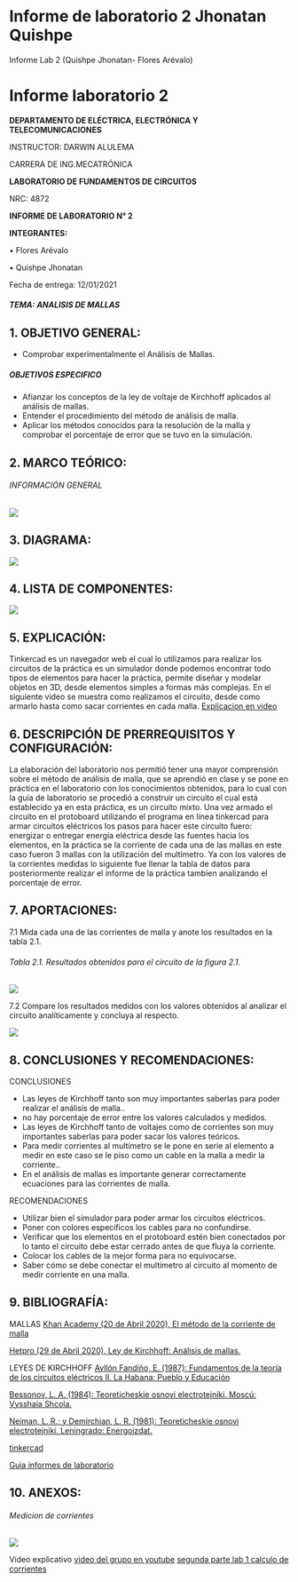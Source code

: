 # Informe de laboratorio 2 Jhonatan Quishpe 
Informe Lab 2 (Quishpe Jhonatan- Flores Arévalo)
# Informe laboratorio 2

**DEPARTAMENTO DE ELÉCTRICA, ELECTRÓNICA Y TELECOMUNICACIONES**

INSTRUCTOR: DARWIN ALULEMA

CARRERA DE ING.MECATRÓNICA

**LABORATORIO DE FUNDAMENTOS DE CIRCUITOS**

NRC: 4872

**INFORME DE LABORATORIO N° 2**

**INTEGRANTES:**

•	Flores Arévalo

•	Quishpe Jhonatan 


Fecha de entrega: 12/01/2021




##### TEMA: ANALISIS DE MALLAS

## 1.	OBJETIVO GENERAL:  
- Comprobar experimentalmente el Análisis de Mallas.

##### OBJETIVOS ESPECIFICO
- Afianzar los conceptos de la ley de voltaje de Kirchhoff aplicados al análisis de mallas.
- Entender el procedimiento del método de análisis de malla.
- Aplicar los métodos conocidos para la resolución de la malla y comprobar el porcentaje de error que se tuvo en la simulación.


## 2.	MARCO TEÓRICO: 
###### INFORMACIÓN GENERAL

![](https://fotos.subefotos.com/45edf69f3854777e89d98e849ea23437o.jpg)




## 3.	DIAGRAMA: 

![](https://fotos.subefotos.com/a49625133e27a1346a1f6a67da3591a6o.jpg)


## 4.	LISTA DE COMPONENTES: 


![](https://fotos.subefotos.com/50b6c31029a2d5c85b6d24070a211d3do.jpg)


## 5.	EXPLICACIÓN: 
Tinkercad es un navegador web el cual lo utilizamos para realizar los circuitos de la práctica es un simulador donde podemos encontrar todo tipos de elementos para hacer la práctica,  permite diseñar y modelar objetos en 3D, desde elementos simples a formas más complejas. En el siguiente video se muestra como realizamos el circuito, desde como armarlo hasta como sacar corrientes en cada malla.
[Explicacion en video ](https://www.youtube.com/watch?v=bBfYEYT9nsk&feature=youtu.be)







## 6.	DESCRIPCIÓN DE PRERREQUISITOS Y CONFIGURACIÓN: 


La elaboración del laboratorio nos permitió tener una mayor comprensión sobre el método de análisis de malla, que se aprendió en clase y se pone en práctica en el laboratorio con los conocimientos obtenidos, para lo cual con la guía de laboratorio se procedió a construir un circuito el cual está establecido ya en esta práctica, es un circuito mixto. Una vez armado el circuito en el protoboard utilizando el programa en línea tinkercad para armar circuitos eléctricos los pasos para hacer este circuito fuero: energizar o entregar energía eléctrica desde las fuentes hacia los elementos, en la práctica se la corriente de cada una de las mallas en este caso fueron 3 mallas con la utilización del multímetro. Ya con los valores de la corrientes medidas lo siguiente fue llenar la tabla de datos para posteriormente realizar el informe de la práctica tambien analizando el porcentaje de error.



## 7.	APORTACIONES: 

7.1 Mida cada una de las corrientes de malla y anote los resultados en la tabla 2.1.

###### Tabla 2.1. Resultados obtenidos para el circuito de la figura 2.1.


![](https://fotos.subefotos.com/ca22381021069b4786df9e79afcc8136o.jpg)


7.2 Compare los resultados medidos con los valores obtenidos al analizar el circuito analíticamente y concluya al respecto.

![](https://fotos.subefotos.com/306c093fd10a1f8dab2d14cdf821db84o.jpg)

## 8.	CONCLUSIONES Y RECOMENDACIONES: 

CONCLUSIONES 

- 	Las leyes de Kirchhoff tanto son muy importantes saberlas para poder realizar el análisis de malla..
- no hay porcentaje de error entre los valores calculados y medidos.
- Las leyes de Kirchhoff tanto de voltajes como de corrientes son muy importantes saberlas para poder sacar los valores teóricos. 
- Para medir corrientes al multímetro se le pone en serie al elemento a medir en este caso se le piso como un cable en la malla a medir la corriente..
- En el análisis de mallas es importante generar correctamente ecuaciones para las corrientes de malla.

RECOMENDACIONES 
- Utilizar bien el simulador para poder armar los circuitos eléctricos.
- Poner con colores específicos los cables para no confundirse.
- Verificar que los elementos en el protoboard estén bien conectados por lo tanto el circuito debe estar cerrado antes de que fluya la corriente.
- Colocar los cables de la mejor forma para no equivocarse.
- Saber cómo se debe conectar el multímetro al circuito al momento de medir corriente en una malla.

## 9.	BIBLIOGRAFÍA: 


MALLAS
[Khan Academy (20 de Abril 2020), El método de la corriente de malla](https://es.khanacademy.org/science/electrical-engineering/ee-circuit-analysis-topic/ee-dc-circuit-analysis/a/ee-mesh-current-method)

[Hetpro (29 de Abril 2020), Ley de Kirchhoff: Análisis de mallas.](https://hetpro-store.com/TUTORIALES/ley-de-kirchhoff-analisis-de-mallas/)

LEYES DE KIRCHHOFF
[Ayllón Fandiño, E. (1987): Fundamentos de la teoría de los circuitos eléctricos II. La Habana: Pueblo y Educación](http://wwwprof.uniandes.edu.co/~ant-sala/descargas/LibroFDC.pdf)

[Bessonov, L. A. (1984): Teoreticheskie osnovi electrotejniki. Moscú: Vysshaia Shcola. ](https://urss.ru/cgi-bin/db.pl?lang=sp&blang=en&page=Catalog&list=299")

[Neiman, L. R.; y Demirchian, L. R. (1981): Teoreticheskie osnovi electrotejniki. Leningrado: Energoizdat. ](https://www.ecured.cu/Leyes_de_Kirchhoff#La_primera_ley_de_Kirchhoff.2C_o_ley_de_los_nodos.2C_o_ley_de_las_corrientes)

[tinkercad](https://www.tinkercad.com/things/8h0Km2KYppC-funky-trug/editel?tenant=circuits "tinkercad")


[Guia informes de laboratorio ](https://github.com/doalulema/Informe/blob/master/README.md "Guia informes de laboratorio ")




## 10.	ANEXOS: 
###### Medicion de corrientes 
![](https://fotos.subefotos.com/09978bb1d161432dea68081dedf29b5co.jpg)


Video explicativo 
[video del grupo en youtube](https://www.youtube.com/watch?v=bBfYEYT9nsk&feature=youtu.be)
[segunda parte lab 1 calculo de corrientes](https://www.youtube.com/watch?v=_Au_3_axZe8 "segunda parte lab 1")
